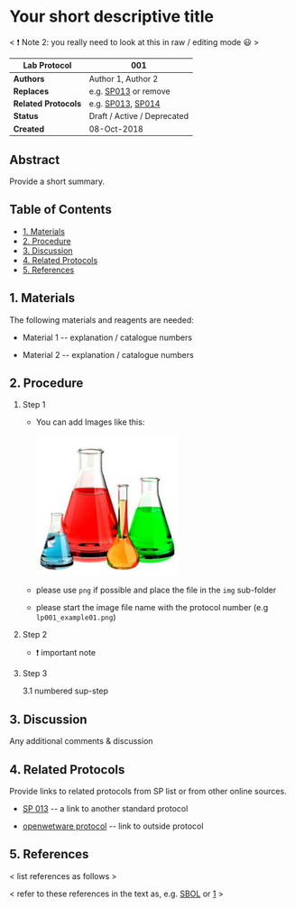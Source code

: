 Your short descriptive title
===================================

< :exclamation: Note 2: you really need to look at this in raw / editing mode :smiley:  >

Lab Protocol          | 001
----------------------|------------------------------------------------------------------
**Authors**           | Author 1, Author 2
**Replaces**          | e.g. [SP013](sp013_oldprotocol.md) or remove
**Related Protocols** | e.g. [SP013](sp013_oldprotocol.md), [SP014](sp014_newprotocol.md)
**Status**            | Draft / Active / Deprecated
**Created**           | 08-Oct-2018 <insert current date>

## Abstract

Provide a short summary.

## Table of Contents

* [1. Materials](#materials)
* [2. Procedure](#procedure)
* [3. Discussion](#discussion)
* [4. Related Protocols](#related)
* [5. References](#references)


## 1. Materials <a name="materials"></a>

The following materials and reagents are needed:

- Material 1 -- explanation / catalogue numbers

- Material 2 -- explanation / catalogue numbers


## 2. Procedure <a name="procedure"></a>

1. Step 1
    - You can add Images like this:
    
        ![image](img/lp001_example.png)
    
    - please use `png` if possible and place the file in the `img` sub-folder
    - please start the image file name with the protocol number (e.g `lp001_example01.png`)

2. Step 2

    - :exclamation: important note

3. Step 3

    3.1 numbered sup-step
  

## 3. Discussion <a name="discussion"></a>

Any additional comments & discussion


## 4. Related Protocols <a name="related"></a>

Provide links to related protocols from SP list or from other online sources.

- [SP 013](sp013_oldprotocol.md) -- a link to another standard protocol

- [openwetware protocol](http://openwetware.org/protocols/test) -- link to outside protocol


## 5. References <a name='references'></a>

< list references as follows >

[SBOL]: http://sbolstandard.org
[1]: https://www.python.org/dev/peps/pep-0001

< refer to these references in the text as, e.g. [SBOL] or [1] >
